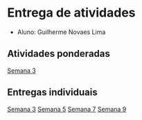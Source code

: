 # Entrega de atividades
- Aluno: Guilherme Novaes Lima

## Atividades ponderadas
[Semana 3](https://htmlpreview.github.io/?https://github.com/guilh-n-l/Tutorial_M2-Guilherme/blob/main/SEMANA_03/03_AUT_EST_ENTREGA/Entrega/public/index.html)

## Entregas individuais
[Semana 3](https://htmlpreview.github.io/?https://github.com/guilh-n-l/Tutorial_M2-Guilherme/blob/main/SEMANA_03/04_AUT_EST_EX_OBRIGATORIOS/Entrega/public/index.html)
[Semana 5]()
[Semana 7]()
[Semana 9]()
